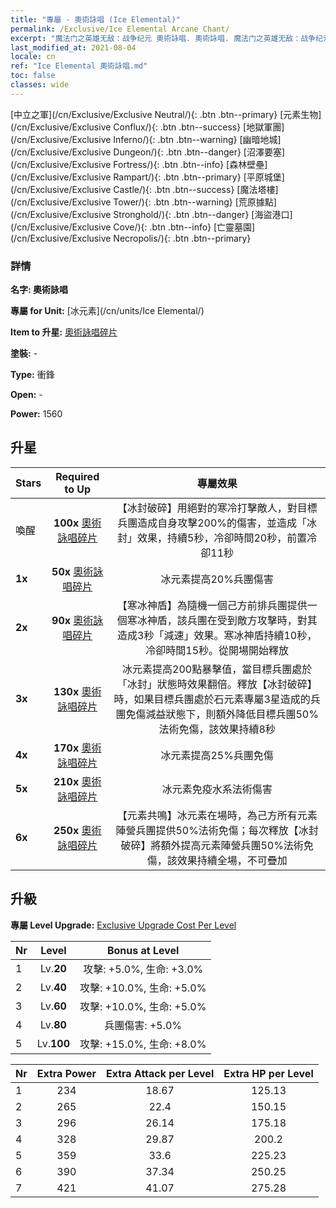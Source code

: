```yaml
---
title: "專屬 - 奧術詠唱 (Ice Elemental)"
permalink: /Exclusive/Ice Elemental Arcane Chant/
excerpt: "魔法门之英雄无敌：战争纪元 奧術詠唱. 奧術詠唱. 魔法门之英雄无敌：战争纪元 專屬 奧術詠唱. 冰元素 專屬."
last_modified_at: 2021-08-04
locale: cn
ref: "Ice Elemental 奧術詠唱.md"
toc: false
classes: wide
---
```

 [中立之軍](/cn/Exclusive/Exclusive Neutral/){: .btn .btn--primary} [元素生物](/cn/Exclusive/Exclusive Conflux/){: .btn .btn--success} [地獄軍團](/cn/Exclusive/Exclusive Inferno/){: .btn .btn--warning} [幽暗地城](/cn/Exclusive/Exclusive Dungeon/){: .btn .btn--danger} [沼澤要塞](/cn/Exclusive/Exclusive Fortress/){: .btn .btn--info} [森林壁壘](/cn/Exclusive/Exclusive Rampart/){: .btn .btn--primary} [平原城堡](/cn/Exclusive/Exclusive Castle/){: .btn .btn--success} [魔法塔樓](/cn/Exclusive/Exclusive Tower/){: .btn .btn--warning} [荒原據點](/cn/Exclusive/Exclusive Stronghold/){: .btn .btn--danger} [海盜港口](/cn/Exclusive/Exclusive Cove/){: .btn .btn--info} [亡靈墓園](/cn/Exclusive/Exclusive Necropolis/){: .btn .btn--primary} 

### 詳情
 **名字: 奧術詠唱** 

 **專屬 for Unit:** [冰元素](/cn/units/Ice Elemental/) 

 **Item to 升星:** [奧術詠唱碎片](/cn/Items/con_915/)

 **塗裝:** -

 **Type:** 衝鋒

 **Open:** -

 **Power:** 1560

## 升星

  |     Stars    |  Required to Up | 專屬效果 |
  |:-------------|:---------------:|:---------------:|
  |  喚醒  | **100x** [奧術詠唱碎片](/cn/Items/con_915/) | 【冰封破碎】用絕對的寒冷打擊敵人，對目標兵團造成自身攻擊200%的傷害，並造成「冰封」效果，持續5秒，冷卻時間20秒，前置冷卻11秒 |
  | **1x** <i class="fas fa-star"/> | **50x** [奧術詠唱碎片](/cn/Items/con_915/) | 冰元素提高20%兵團傷害 |
  | **2x** <i class="fas fa-star"/> | **90x** [奧術詠唱碎片](/cn/Items/con_915/) | 【寒冰神盾】為隨機一個己方前排兵團提供一個寒冰神盾，該兵團在受到敵方攻擊時，對其造成3秒「減速」效果。寒冰神盾持續10秒，冷卻時間15秒。從開場開始釋放 |
  | **3x** <i class="fas fa-star"/> | **130x** [奧術詠唱碎片](/cn/Items/con_915/) | 冰元素提高200點暴擊值，當目標兵團處於「冰封」狀態時效果翻倍。釋放【冰封破碎】時，如果目標兵團處於石元素專屬3星造成的兵團免傷減益狀態下，則額外降低目標兵團50%法術免傷，該效果持續8秒 |
  | **4x** <i class="fas fa-star"/> | **170x** [奧術詠唱碎片](/cn/Items/con_915/) | 冰元素提高25%兵團免傷 |
  | **5x** <i class="fas fa-star"/> | **210x** [奧術詠唱碎片](/cn/Items/con_915/) | 冰元素免疫水系法術傷害 |
  | **6x** <i class="fas fa-star"/> | **250x** [奧術詠唱碎片](/cn/Items/con_915/) | 【元素共鳴】冰元素在場時，為己方所有元素陣營兵團提供50%法術免傷；每次釋放【冰封破碎】將額外提高元素陣營兵團50%法術免傷，該效果持續全場，不可疊加 |


## 升級
 **專屬 Level Upgrade:** [Exclusive Upgrade Cost Per Level](/Exclusive/ExclusiveUpgradeCostPerLevel/)

  |  Nr  |   Level  | Bonus at Level |
  |:-----|:--------:|:--------------:|
  | 1 | Lv.**20** | 攻擊: +5.0%, 生命: +3.0% |
  | 2 | Lv.**40** | 攻擊: +10.0%, 生命: +5.0% |
  | 3 | Lv.**60** | 攻擊: +10.0%, 生命: +5.0% |
  | 4 | Lv.**80** | 兵團傷害: +5.0% |
  | 5 | Lv.**100** | 攻擊: +15.0%, 生命: +8.0% |


  |  Nr  |  Extra Power | Extra Attack per Level | Extra HP per Level |
  |:-----|:--------:|:--------:|:--------:|
  | 1 | 234 | 18.67 | 125.13 |
  | 2 | 265 | 22.4 | 150.15 |
  | 3 | 296 | 26.14 | 175.18 |
  | 4 | 328 | 29.87 | 200.2 |
  | 5 | 359 | 33.6 | 225.23 |
  | 6 | 390 | 37.34 | 250.25 |
  | 7 | 421 | 41.07 | 275.28 |


